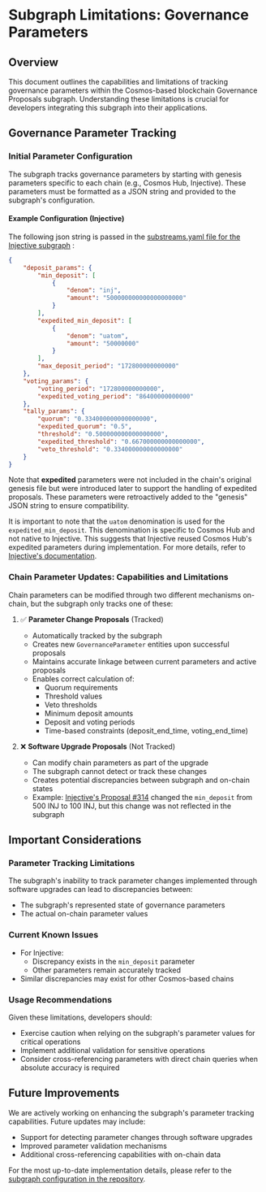 # Subgraph Limitations: Governance Parameters

## Overview
This document outlines the capabilities and limitations of tracking governance parameters within the Cosmos-based blockchain Governance Proposals subgraph. Understanding these limitations is crucial for developers integrating this subgraph into their applications.

## Governance Parameter Tracking

### Initial Parameter Configuration
The subgraph tracks governance parameters by starting with genesis parameters specific to each chain (e.g., Cosmos Hub, Injective). These parameters must be formatted as a JSON string and provided to the subgraph's configuration.

#### Example Configuration (Injective)

The following json string is passed in the [substreams.yaml file for the Injective subgraph](https://github.com/pinax-network/subgraph-cosmos-proposals/blob/main/subgraphs/injective/substreams.yaml) : 

```json
{
    "deposit_params": {
        "min_deposit": [
            {
                "denom": "inj",
                "amount": "500000000000000000000"
            }
        ],
        "expedited_min_deposit": [
            {
                "denom": "uatom",
                "amount": "50000000"
            }
        ],
        "max_deposit_period": "172800000000000"
    },
    "voting_params": {
        "voting_period": "172800000000000",
        "expedited_voting_period": "86400000000000"
    },
    "tally_params": {
        "quorum": "0.334000000000000000",
        "expedited_quorum": "0.5",
        "threshold": "0.500000000000000000",
        "expedited_threshold": "0.667000000000000000",
        "veto_threshold": "0.334000000000000000"
    }
}
```

Note that **expedited** parameters were not included in the chain's original genesis file but were introduced later to support the handling of expedited proposals. These parameters were retroactively added to the "genesis" JSON string to ensure compatibility. 

It is important to note that the `uatom` denomination is used for the `expedited_min_deposit`. This denomination is specific to Cosmos Hub and not native to Injective. This suggests that Injective reused Cosmos Hub's expedited parameters during implementation. For more details, refer to [Injective's documentation](https://docs.injective.network/developers/modules/core/gov#parameters).

### Chain Parameter Updates: Capabilities and Limitations

Chain parameters can be modified through two different mechanisms on-chain, but the subgraph only tracks one of these:

1. ✅ **Parameter Change Proposals** (Tracked)

   - Automatically tracked by the subgraph
   - Creates new `GovernanceParameter` entities upon successful proposals
   - Maintains accurate linkage between current parameters and active proposals
   - Enables correct calculation of:
     - Quorum requirements
     - Threshold values
     - Veto thresholds
     - Minimum deposit amounts
     - Deposit and voting periods
     - Time-based constraints (deposit_end_time, voting_end_time)

2. ❌ **Software Upgrade Proposals** (Not Tracked)
   - Can modify chain parameters as part of the upgrade
   - The subgraph cannot detect or track these changes
   - Creates potential discrepancies between subgraph and on-chain states
   - Example: [Injective's Proposal #314](https://www.mintscan.io/injective/proposals/314) changed the `min_deposit` from 500 INJ to 100 INJ, but this change was not reflected in the subgraph

## Important Considerations

### Parameter Tracking Limitations
The subgraph's inability to track parameter changes implemented through software upgrades can lead to discrepancies between:
- The subgraph's represented state of governance parameters
- The actual on-chain parameter values

### Current Known Issues
- For Injective:
  - Discrepancy exists in the `min_deposit` parameter
  - Other parameters remain accurately tracked
- Similar discrepancies may exist for other Cosmos-based chains

### Usage Recommendations
Given these limitations, developers should:
- Exercise caution when relying on the subgraph's parameter values for critical operations
- Implement additional validation for sensitive operations
- Consider cross-referencing parameters with direct chain queries when absolute accuracy is required

## Future Improvements
We are actively working on enhancing the subgraph's parameter tracking capabilities. Future updates may include:
- Support for detecting parameter changes through software upgrades
- Improved parameter validation mechanisms
- Additional cross-referencing capabilities with on-chain data

For the most up-to-date implementation details, please refer to the [subgraph configuration in the repository](https://github.com/pinax-network/subgraph-cosmos-proposals/blob/main/subgraphs/injective/substreams.yaml).